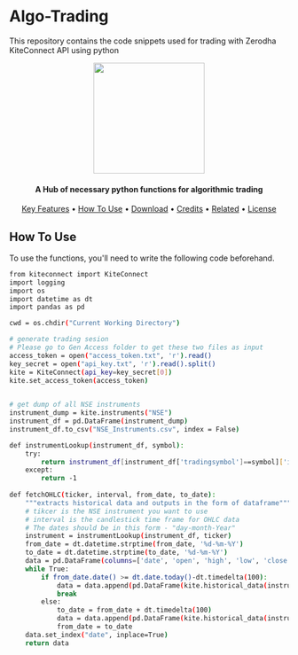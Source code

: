# Algo-Trading
This repository contains the code snippets used for trading with Zerodha KiteConnect API using python
<p align="center">
 <img width="200" height="200" src = "https://user-images.githubusercontent.com/48415329/235424597-b8c761a7-63f4-47d8-b06a-75b2d3ee6800.png" >
</p>
<p align="center">
  <h4 align="center">A Hub of necessary python functions for algorithmic trading</h4>
</p>


<p align="center">
  <a href="#key-features">Key Features</a> •
  <a href="#how-to-use">How To Use</a> •
  <a href="#download">Download</a> •
  <a href="#credits">Credits</a> •
  <a href="#related">Related</a> •
  <a href="#license">License</a>
</p>


## How To Use

To use the functions, you'll need to write the following code beforehand.
```bash
from kiteconnect import KiteConnect
import logging
import os
import datetime as dt
import pandas as pd

cwd = os.chdir("Current Working Directory")

# generate trading sesion
# Please go to Gen Access folder to get these two files as input
access_token = open("access_token.txt", 'r').read()
key_secret = open("api_key.txt", 'r').read().split()
kite = KiteConnect(api_key=key_secret[0])
kite.set_access_token(access_token)
                 

# get dump of all NSE instruments
instrument_dump = kite.instruments("NSE")
instrument_df = pd.DataFrame(instrument_dump)
instrument_df.to_csv("NSE_Instruments.csv", index = False)

def instrumentLookup(instrument_df, symbol):
    try:
        return instrument_df[instrument_df['tradingsymbol']==symbol]['instrument_token'].values[0]
    except:
        return -1
    
def fetchOHLC(ticker, interval, from_date, to_date):
    """extracts historical data and outputs in the form of dataframe"""
    # tikcer is the NSE instrument you want to use
    # interval is the candlestick time frame for OHLC data
    # The dates should be in this form - "day-month-Year"
    instrument = instrumentLookup(instrument_df, ticker)
    from_date = dt.datetime.strptime(from_date, '%d-%m-%Y')
    to_date = dt.datetime.strptime(to_date, '%d-%m-%Y')
    data = pd.DataFrame(columns=['date', 'open', 'high', 'low', 'close', 'volume'])
    while True:
        if from_date.date() >= dt.date.today()-dt.timedelta(100):        
            data = data.append(pd.DataFrame(kite.historical_data(instrument, from_date, to_date, interval)))
            break
        else:
            to_date = from_date + dt.timedelta(100)
            data = data.append(pd.DataFrame(kite.historical_data(instrument, from_date, to_date, interval)))
            from_date = to_date
    data.set_index("date", inplace=True)
    return data
```
